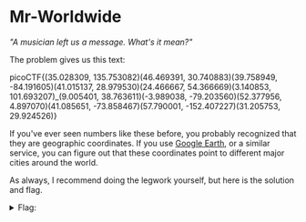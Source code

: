 # Mr-Worldwide
*"A musician left us a message. What's it mean?"*

The problem gives us this text:

picoCTF{(35.028309, 135.753082)(46.469391, 30.740883)(39.758949, -84.191605)(41.015137, 28.979530)(24.466667, 54.366669)(3.140853, 101.693207)_(9.005401, 38.763611)(-3.989038, -79.203560)(52.377956, 4.897070)(41.085651, -73.858467)(57.790001, -152.407227)(31.205753, 29.924526)}

If you've ever seen numbers like these before, you probably recognized that they are geographic coordinates. If you use [Google Earth](https://www.google.com/earth/), 
or a similar service, you can figure out that these coordinates point to different major cities around the world.

As always, I recommend doing the legwork yourself, but here is the solution and flag.
<details>
  <summary>Flag:</summary>
  
  K - Kyoto
  
  O - Odesa
  
  D - Dayton
  
  I - Istanbul
  
  A - Abu Dhabi
  
  K - Kuala Lumpur
  
  A - Addis Ababa
  
  L - Loja
  
  A - Amsterdam
  
  S - Sleepy Holly
  
  K - Kodiak
  
  A - Alexandria
  
  picoCTF{KODIAK_ALASKA}
</details>
